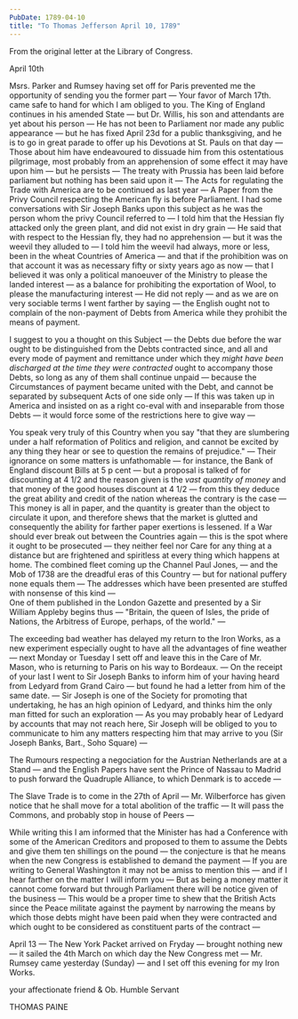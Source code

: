 ```yaml
---
PubDate: 1789-04-10
title: "To Thomas Jefferson April 10, 1789"
---
```


   From the original letter at the Library of Congress.
   
   April 10th

   Msrs. Parker and Rumsey having set off for Paris prevented me the
   opportunity of sending you the former part &mdash; Your favor of 
   March 17th. came safe to hand for which I am obliged to you. The King 
   of England continues in his amended State &mdash; but Dr. Willis, 
   his son and attendants are yet about his person &mdash; He has 
   not been to Parliament nor made any public appearance &mdash; but
   he has fixed April 23d for a public thanksgiving, and he is to go in great
   parade to offer up his Devotions at St. Pauls on that day &mdash; Those about
   him have endeavoured to dissuade him from this ostentatious pilgrimage,
   most probably from an apprehension of some effect it may have upon 
   him &mdash; but he persists &mdash; The treaty with Prussia has been 
   laid before parliament but nothing has been said upon it &mdash; 
   The Acts for regulating the Trade with America are to be continued as 
   last year &mdash; A Paper from the Privy Council
   respecting the American fly is before Parliament. I had some conversations
   with Sir Joseph Banks upon this subject as he was the person whom the
   privy Council referred to &mdash; I told him that the Hessian 
   fly attacked only the green plant, and did not exist in dry grain &mdash; 
   He said that with respect to the Hessian fly, they had no apprehension 
   &mdash; but it was the weevil they alluded to &mdash; I told him the weevil 
   had always, more or less, been in the wheat Countries of America &mdash; 
   and that if the prohibition was on that
   account it was as necessary fifty or sixty years ago as now &mdash; that I
   believed it was only a political manoeuver of the Ministry to please the
   landed interest &mdash; as a balance for prohibiting the exportation of 
   Wool, to please the manufacturing interest &mdash; He did not reply &mdash; 
   and as we are on very sociable terms I went farther by saying &mdash; 
   the English ought not to complain of the non-payment of Debts from 
   America while they prohibit the means of payment.

   I suggest to you a thought on this Subject &mdash; the Debts due 
   before the war ought to be distinguished from the Debts contracted 
   since, and all and every mode of payment and remittance under which they 
   *might have been discharged at the time they were contracted* ought to 
   accompany those Debts, so long as any of them shall continue unpaid 
   &mdash; because the Circumstances of payment
   became united with the Debt, and cannot be separated by subsequent Acts of
   one side only &mdash; If this was taken up in America and insisted 
   on as a right co-eval with and inseparable from those Debts &mdash; 
   it would force some of the restrictions here to give way &mdash;

   You speak very truly of this Country when you say "that they are
   slumbering under a half reformation of Politics and religion, and cannot
   be excited by any thing they hear or see to question the remains of
   prejudice." &mdash; Their ignorance on some matters is unfathomable &mdash; 
   for instance, the Bank of England discount Bills at 5 p cent &mdash; but 
   a proposal is
   talked of for discounting at 4 1/2 and the reason given is the *vast quantity
   of money* and that money of the good houses discount at 4 1/2 &mdash; from 
   this they deduce the great ability and credit of the nation whereas the
   contrary is the case &mdash; This money is all in paper, and the quantity is
   greater than the object to circulate it upon, and therefore shews that the
   market is glutted and consequently the ability for farther paper
   exertions is lessened. If a War should ever break out between the
   Countries again &mdash; this is the spot where it ought to be prosecuted 
   &mdash; they neither feel nor Care for any thing at a distance but are 
   frightened and spiritless at every thing which happens at home. The combined 
   fleet coming up the Channel Paul Jones, &mdash; and the Mob of 1738 are the 
   dreadful eras of this Country &mdash; but for national puffery none equals 
   them &mdash; The addresses
   which have been presented are stuffed with nonsense of this kind &mdash;  
   One of them published in the London Gazette and presented by a Sir William
   Appleby begins thus &mdash; "Britain, the queen of Isles, the pride of 
   Nations, the Arbitress of Europe, perhaps, of the world." &mdash;

   The exceeding bad weather has delayed my return to the Iron Works, as a
   new experiment especially ought to have all the advantages of fine weather 
   &mdash; next Monday or Tuesday I sett off and leave this in the Care of 
   Mr. Mason, who is returning to Paris on his way to Bordeaux. &mdash; 
   On the receipt of your last I went to Sir Joseph Banks to inform him 
   of your having heard from Ledyard from Grand Cairo &mdash; but found he 
   had a letter from him of the same date. &mdash; Sir
   Joseph is one of the Society for promoting that undertaking, he has an
   high opinion of Ledyard, and thinks him the only man fitted for such an
   exploration &mdash; As you may probably hear of Ledyard by accounts that 
   may not reach here, Sir Joseph will be obliged to you to communicate to him 
   any matters respecting him that may arrive to you (Sir Joseph Banks, Bart., 
   Soho Square) &mdash;

   The Rumours respecting a negociation for the Austrian Netherlands are at a
   Stand &mdash; and the English Papers have sent the Prince of Nassau to 
   Madrid to push forward the Quadruple Alliance, to which Denmark is to accede 
   &mdash; 

   The Slave Trade is to come in the 27th of April &mdash; Mr. Wilberforce 
   has given notice that he shall move for a total abolition of the traffic 
   &mdash; It will pass the Commons, and probably stop in house of Peers &mdash; 

   While writing this I am informed that the Minister has had a Conference
   with some of the American Creditors and proposed to them to assume the
   Debts and give them ten shillings on the pound &mdash; the conjecture is 
   that he means when the new Congress is established to demand the payment 
   &mdash; If you are writing to General Washington it may not be amiss to 
   mention this &mdash; and if I hear farther on the matter I will inform you 
   &mdash; But as being a money
   matter it cannot come forward but through Parliament there will be notice
   given of the business &mdash; This would be a proper time to shew that the
   British Acts since the Peace militate against the payment by narrowing the
   means by which those debts might have been paid when they were contracted
   and which ought to be considered as constituent parts of the contract &mdash; 
   
   April 13 &mdash; The New York Packet arrived on Fryday &mdash; brought 
   nothing new &mdash; it sailed the 4th March on which day the New Congress 
   met &mdash; Mr. Rumsey came yesterday (Sunday) &mdash; and I set off this 
   evening for my Iron Works.
   
   your affectionate friend & Ob. Humble Servant

   THOMAS PAINE


